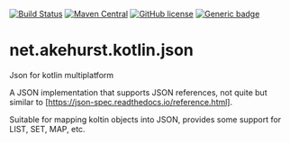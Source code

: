[![Build Status](https://travis-ci.com/dhakehurst/net.akehurst.kotlin.json.svg?branch=master)](https://travis-ci.com/dhakehurst/net.akehurst.kotlin.json)
[![Maven Central](https://img.shields.io/maven-central/v/net.akehurst.kotlin.json/json.svg)](https://search.maven.org/artifact/net.akehurst.kotlin.json/json)
[![GitHub license](https://img.shields.io/badge/license-Apache%20License%202.0-blue.svg?style=flat)](https://www.apache.org/licenses/LICENSE-2.0)
[![Generic badge](https://img.shields.io/badge/Kotlin-2.1.21-green)](https://kotlinlang.org/)

# net.akehurst.kotlin.json

Json for kotlin multiplatform

A JSON implementation that supports JSON references, not quite but similar to [https://json-spec.readthedocs.io/reference.html].


Suitable for mapping koltin objects into JSON, provides some support for LIST, SET, MAP, etc.

